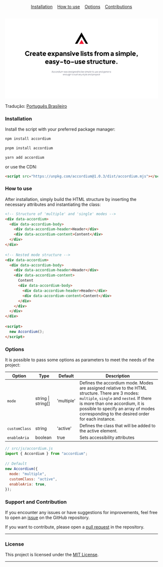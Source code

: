 <div align="center">
  <a href="#installation">Installation</a> 
  &nbsp;&nbsp;
  <a href="#how-to-use">How to use</a> 
  &nbsp;&nbsp;
  <a href="#options">Options</a>
  &nbsp;&nbsp;
  <a href="#support-and-contribution">Contributions</a>
</div>

<br>

![Accordium banner](/src/imgs/accordium-cover-en-US.png)

Tradução: [Português Brasileiro](./README.md)

### Installation

Install the script with your preferred package manager:

```javascript
npm install accordium
```

```javascript
pnpm install accordium
```

```javascript
yarn add accordium
```

or use the CDN:

```html
<script src="https://unpkg.com/accordium@1.0.3/dist/accordium.mjs"></script>
```

### How to use

After installation, simply build the HTML structure by inserting the necessary attributes and instantiating the class:

```html
<!-- Structure of 'multiple' and 'single' modes -->
<div data-accordium>
  <div data-accordium-body>
    <div data-accordium-header>Header</div>
    <div data-accordium-content>Content</div>
  </div>
</div>

<!-- Nested mode structure -->
<div data-accordium>
  <div data-accordium-body>
    <div data-accordium-header>Header</div>
    <div data-accordium-content>
      Content
      <div data-accordium-body>
        <div data-accordium-header>Header</div>
        <div data-accordium-content>Content</div>
      </div>
    </div>
  </div>
</div>

<script>
  new Accordium();
</script>
```

### Options

It is possible to pass some options as parameters to meet the needs of the project:

| Option        | Type               | Default    | Description                                                                                                                                                                                                                                                                 |
| ------------- | ------------------ | ---------- | --------------------------------------------------------------------------------------------------------------------------------------------------------------------------------------------------------------------------------------------------------------------------- |
| `mode`        | string \| string[] | 'multiple' | Defines the accordium mode. Modes are assigned relative to the HTML structure. There are 3 modes: `multiple`, `single` and `nested`. If there is more than one accordium, it is possible to specify an array of modes corresponding to the desired order for each instance. |
| `customClass` | string             | 'active'   | Defines the class that will be added to the active element.                                                                                                                                                                                                                 |
| `enableAria`  | boolean            | true       | Sets accessibility attributes                                                                                                                                                                                                                                               |

```javascript
// src/js/accordium.js
import { Accordium } from "accordium";

// Default
new Accordium({
  mode: "multiple",
  customClass: "active",
  enableAria: true,
});
```

### Support and Contribution

If you encounter any issues or have suggestions for improvements, feel free to open an [issue](https://github.com/sonidolabs/accordium/issues) on the GitHub repository.

If you want to contribute, please open a [pull request](https://github.com/sonidolabs/accordium/pulls) in the repository.

---

### License

This project is licensed under the [MIT License](https://opensource.org/licenses/MIT).

---
